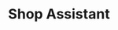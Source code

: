 ---
title: Shop Assistant
organization:
 id: karena
 name: Karena Zoo, Lek & Hobby
start_date: 1986-08-01
end_date: 1986-12-31
---